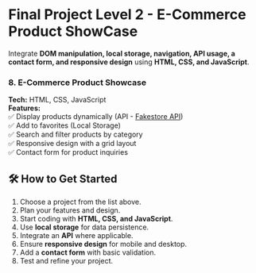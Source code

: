 # Final Project Level 2 - E-Commerce Product ShowCase

Integrate **DOM manipulation, local storage, navigation, API usage, a contact form, and responsive design** using **HTML, CSS, and JavaScript**.


### 8. E-Commerce Product Showcase

**Tech:** HTML, CSS, JavaScript  
**Features:**  
✅ Display products dynamically (API - [Fakestore API](https://fakestoreapi.com/))  
✅ Add to favorites (Local Storage)  
✅ Search and filter products by category  
✅ Responsive design with a grid layout  
✅ Contact form for product inquiries


## 🛠️ How to Get Started

1. Choose a project from the list above.
2. Plan your features and design.
3. Start coding with **HTML, CSS, and JavaScript**.
4. Use **local storage** for data persistence.
5. Integrate an **API** where applicable.
6. Ensure **responsive design** for mobile and desktop.
7. Add a **contact form** with basic validation.
8. Test and refine your project.

